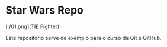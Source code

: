# Star Wars Repo

[./01.png](TIE Fighter)

Este repositório serve de exemplo para o curso de Git e GitHub.
